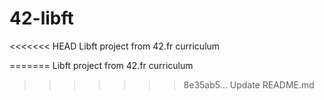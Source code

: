 # 42-libft
<<<<<<< HEAD
Libft project from 42.fr curriculum

=======
Libft project from 42.fr curriculum
>>>>>>> 8e35ab5... Update README.md

